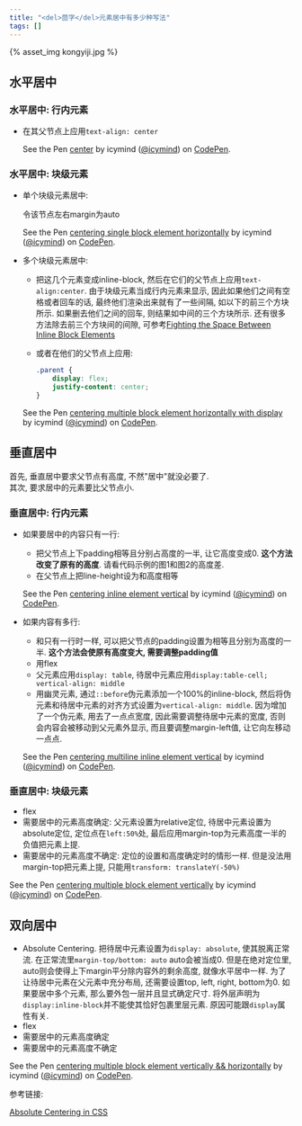 ```yaml
---
title: "<del>茴字</del>元素居中有多少种写法"
tags: []
---
```




{% asset_img kongyiji.jpg %}

## 水平居中

### 水平居中: 行内元素

<!--more-->

- 在其父节点上应用`text-align: center`

    <p data-height="269" data-theme-id="0" data-slug-hash="dRMxbo" data-default-tab="result" data-user="icymind" data-embed-version="2" data-pen-title="centering inline element horizontally" class="codepen">See the Pen <a href="https://codepen.io/icymind/pen/dRMxbo/">center</a> by icymind (<a href="https://codepen.io/icymind">@icymind</a>) on <a href="https://codepen.io">CodePen</a>.</p>
    <script async src="https://production-assets.codepen.io/assets/embed/ei.js"></script>

### 水平居中: 块级元素

- 单个块级元素居中:

    令该节点左右margin为auto

    <p data-height="265" data-theme-id="0" data-slug-hash="jwrOEM" data-default-tab="result" data-user="icymind" data-embed-version="2" data-pen-title="centering single block element horizontally" class="codepen">See the Pen <a href="https://codepen.io/icymind/pen/jwrOEM/">centering single block element horizontally</a> by icymind (<a href="https://codepen.io/icymind">@icymind</a>) on <a href="https://codepen.io">CodePen</a>.</p>
    <script async src="https://production-assets.codepen.io/assets/embed/ei.js"></script>

- 多个块级元素居中:
    - 把这几个元素变成inline-block, 然后在它们的父节点上应用`text-align:center`. 由于块级元素当成行内元素来显示, 因此如果他们之间有空格或者回车的话, 最终他们渲染出来就有了一些间隔, 如以下的前三个方块所示. 如果删去他们之间的回车, 则结果如中间的三个方块所示. 还有很多方法除去前三个方块间的间隙, 可参考[Fighting the Space Between Inline Block Elements](https://css-tricks.com/fighting-the-space-between-inline-block-elements/)

    - 或者在他们的父节点上应用:
        ```css
        .parent {
            display: flex;
            justify-content: center;
        }
        ```

    <p data-height="665" data-theme-id="0" data-slug-hash="MoegZb" data-default-tab="result" data-user="icymind" data-embed-version="2" data-pen-title="centering multiple block element horizontally with display" class="codepen">See the Pen <a href="https://codepen.io/icymind/pen/MoegZb/">centering multiple block element horizontally with display</a> by icymind (<a href="https://codepen.io/icymind">@icymind</a>) on <a href="https://codepen.io">CodePen</a>.</p>
    <script async src="https://production-assets.codepen.io/assets/embed/ei.js"></script>

## 垂直居中
首先, 垂直居中要求父节点有高度, 不然"居中"就没必要了.  
其次, 要求居中的元素要比父节点小.

### 垂直居中: 行内元素

- 如果要居中的内容只有一行:
    - 把父节点上下padding相等且分别占高度的一半, 让它高度变成0. **这个方法改变了原有的高度**. 请看代码示例的图1和图2的高度差.
    - 在父节点上把line-height设为和高度相等

    <p data-height="718" data-theme-id="0" data-slug-hash="owLNOv" data-default-tab="css,result" data-user="icymind" data-embed-version="2" data-pen-title="centering inline element vertical" class="codepen">See the Pen <a href="https://codepen.io/icymind/pen/owLNOv/">centering inline element vertical</a> by icymind (<a href="https://codepen.io/icymind">@icymind</a>) on <a href="https://codepen.io">CodePen</a>.</p>
    <script async src="https://production-assets.codepen.io/assets/embed/ei.js"></script>

- 如果内容有多行:
    - 和只有一行时一样, 可以把父节点的padding设置为相等且分别为高度的一半. **这个方法会使原有高度变大, 需要调整padding值**
    - 用flex
    - 父元素应用`display: table`, 待居中元素应用`display:table-cell; vertical-align: middle`
    - 用幽灵元素, 通过`::before`伪元素添加一个100%的inline-block, 然后将伪元素和待居中元素的对齐方式设置为`vertical-align: middle`. 因为增加了一个伪元素, 用去了一点点宽度, 因此需要调整待居中元素的宽度, 否则会内容会被移动到父元素外显示, 而且要调整margin-left值, 让它向左移动一点点.

    <p data-height="1196" data-theme-id="0" data-slug-hash="KqMpdO" data-default-tab="css,result" data-user="icymind" data-embed-version="2" data-pen-title="centering multiline inline element vertical" class="codepen">See the Pen <a href="https://codepen.io/icymind/pen/KqMpdO/">centering multiline inline element vertical</a> by icymind (<a href="https://codepen.io/icymind">@icymind</a>) on <a href="https://codepen.io">CodePen</a>.</p>
    <script async src="https://production-assets.codepen.io/assets/embed/ei.js"></script>

### 垂直居中: 块级元素

- flex
- 需要居中的元素高度确定: 父元素设置为relative定位, 待居中元素设置为absolute定位, 定位点在`left:50%`处, 最后应用margin-top为元素高度一半的负值把元素上提.
- 需要居中的元素高度不确定: 定位的设置和高度确定时的情形一样. 但是没法用margin-top把元素上提, 只能用`transform: translateY(-50%)`

<p data-height="679" data-theme-id="0" data-slug-hash="OgXWXP" data-default-tab="css,result" data-user="icymind" data-embed-version="2" data-pen-title="centering multiple block element vertically" class="codepen">See the Pen <a href="https://codepen.io/icymind/pen/OgXWXP/">centering multiple block element vertically</a> by icymind (<a href="https://codepen.io/icymind">@icymind</a>) on <a href="https://codepen.io">CodePen</a>.</p>
<script async src="https://production-assets.codepen.io/assets/embed/ei.js"></script>

## 双向居中

- Absolute Centering. 把待居中元素设置为`display: absolute`, 使其脱离正常流. 在正常流里`margin-top/bottom: auto` auto会被当成0. 但是在绝对定位里, auto则会使得上下margin平分除内容外的剩余高度, 就像水平居中一样. 为了让待居中元素在父元素中充分布局, 还需要设置top, left, right, bottom为0. 如果要居中多个元素, 那么要外包一层并且显式确定尺寸. 将外层声明为`display:inline-block`并不能使其恰好包裹里层元素. 原因可能跟`display`属性有关.
- flex
- 需要居中的元素高度确定
- 需要居中的元素高度不确定

<p data-height="681" data-theme-id="0" data-slug-hash="eRzgyM" data-default-tab="result" data-user="icymind" data-embed-version="2" data-pen-title="centering multiple block element vertically && horizontally" class="codepen">See the Pen <a href="https://codepen.io/icymind/pen/eRzgyM/">centering multiple block element vertically && horizontally</a> by icymind (<a href="https://codepen.io/icymind">@icymind</a>) on <a href="https://codepen.io">CodePen</a>.</p>
<script async src="https://production-assets.codepen.io/assets/embed/ei.js"></script>


参考链接:

[Absolute Centering in CSS](https://codepen.io/shshaw/details/gEiDt)

